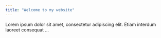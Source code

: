 ```yaml
---
title: "Welcome to my website"
---
```


Lorem ipsum dolor sit amet, consectetur adipiscing elit. Etiam interdum laoreet consequat ...
